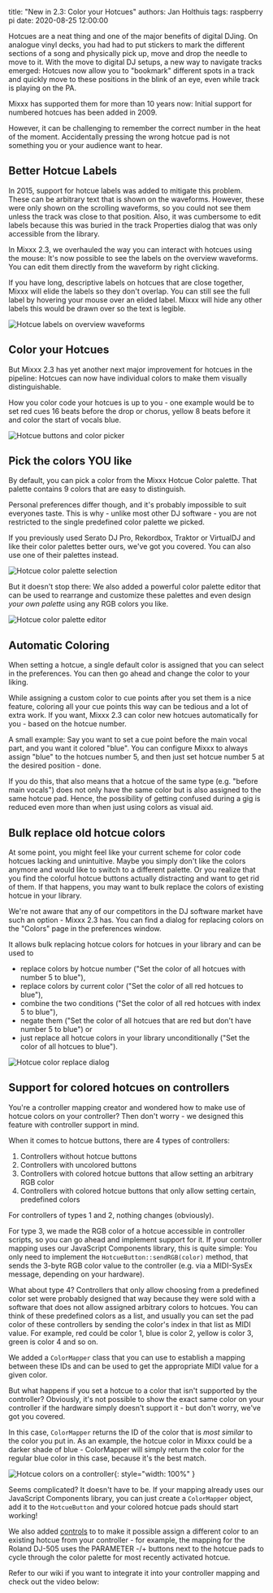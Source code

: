title: "New in 2.3: Color your Hotcues"
authors: Jan Holthuis
tags: raspberry pi
date: 2020-08-25 12:00:00

Hotcues are a neat thing and one of the major benefits of digital DJing.
On analogue vinyl decks, you had had to put stickers to mark the different sections of a song and physically pick up, move and drop the needle to move to it.
With the move to digital DJ setups, a new way to navigate tracks emerged: Hotcues now allow you to "bookmark" different spots in a track and quickly move to these positions in the blink of an eye, even while track is playing on the PA.

Mixxx has supported them for more than 10 years now:
Initial support for numbered hotcues has been added in 2009.

However, it can be challenging to remember the correct number in the heat of the moment.
Accidentally pressing the wrong hotcue pad is not something you or your audience want to hear.

## Better Hotcue Labels

In 2015, support for hotcue labels was added to mitigate this problem.
These can be arbitrary text that is shown on the waveforms.
However, these were only shown on the scrolling waveforms, so you could not see them unless the track was close to that position.
Also, it was cumbersome to edit labels because this was buried in the track Properties dialog that was only accessible from the library.

In Mixxx 2.3, we overhauled the way you can interact with hotcues using the mouse:
It's now possible to see the labels on the overview waveforms.
You can edit them directly from the waveform by right clicking.

If you have long, descriptive labels on hotcues that are close together, Mixxx will elide the labels so they don't overlap.
You can still see the full label by hovering your mouse over an elided label.
Mixxx will hide any other labels this would be drawn over so the text is legible.

![Hotcue labels on overview waveforms]({static}/images/news/hotcue-colors-labels.png)

## Color your Hotcues

But Mixxx 2.3 has yet another next major improvement for hotcues in the pipeline:
Hotcues can now have individual colors to make them visually distinguishable.

How you color code your hotcues is up to you - one example would be to set red cues 16 beats before the drop or chorus, yellow 8 beats before it and color the start of vocals blue.

![Hotcue buttons and color picker]({static}/images/news/hotcue-colors-picker.png)

## Pick the colors YOU like

By default, you can pick a color from the Mixxx Hotcue Color palette.
That palette contains 9 colors that are easy to distinguish.

Personal preferences differ though, and it's probably impossible to suit everyones taste.
This is why - unlike most other DJ software - you are not restricted to the single predefined color palette we picked.

If you previously used Serato DJ Pro, Rekordbox, Traktor or VirtualDJ and like their color palettes better ours, we've got you covered.
You can also use one of their palettes instead.

![Hotcue color palette selection]({static}/images/news/hotcue-colors-palette-combobox.png)

But it doesn't stop there:
We also added a powerful color palette editor that can be used to rearrange and customize these palettes and even design *your own palette* using any RGB colors you like.

![Hotcue color palette editor]({static}/images/news/hotcue-colors-palette-editor.png)

## Automatic Coloring

When setting a hotcue, a single default color is assigned that you can select in the preferences.
You can then go ahead and change the color to your liking.

While assigning a custom color to cue points after you set them is a nice feature, coloring all your cue points this way can be tedious and a lot of extra work.
If you want, Mixxx 2.3 can color new hotcues automatically for you - based on the hotcue number.

A small example:
Say you want to set a cue point before the main vocal part, and you want it colored "blue".
You can configure Mixxx to always assign "blue" to the hotcues number 5, and then just set hotcue number 5 at the desired position - done.

If you do this, that also means that a hotcue of the same type (e.g. "before main vocals") does not only have the same color but is also assigned to the same hotcue pad.
Hence, the possibility of getting confused during a gig is reduced even more than when just using colors as visual aid.

## Bulk replace old hotcue colors

At some point, you might feel like your current scheme for color code hotcues lacking and unintuitive.
Maybe you simply don't like the colors anymore and would like to switch to a different palette.
Or you realize that you find the colorful hotcue buttons actually distracting and want to get rid of them.
If that happens, you may want to bulk replace the colors of existing hotcue in your library.

We're not aware that any of our competitors in the DJ software market have such an option - Mixxx 2.3 has.
You can find a dialog for replacing colors on the "Colors" page in the preferences window.

It allows bulk replacing hotcue colors for hotcues in your library and can be used to

  - replace colors by hotcue number ("Set the color of all hotcues with number 5 to blue"),
  - replace colors by current color ("Set the color of all red hotcues to blue"),
  - combine the two conditions ("Set the color of all red hotcues with index 5 to blue"),
  - negate them ("Set the color of all hotcues that are red but don't have number 5 to blue")  or
  - just replace all hotcue colors in your library unconditionally ("Set the color of all hotcues to blue").

![Hotcue color replace dialog]({static}/images/news/hotcue-colors-replace.png)

## Support for colored hotcues on controllers

You're a controller mapping creator and wondered how to make use of hotcue colors on your controller?
Then don't worry - we designed this feature with controller support in mind.

When it comes to hotcue buttons, there are 4 types of controllers:

  1. Controllers without hotcue buttons
  2. Controllers with uncolored buttons
  3. Controllers with colored hotcue buttons that allow setting an arbitrary RGB color
  4. Controllers with colored hotcue buttons that only allow setting certain, predefined colors

For controllers of types 1 and 2, nothing changes (obviously).

For type 3, we made the RGB color of a hotcue accessible in controller scripts, so you can go ahead and implement support for it.
If your controller mapping uses our JavaScript Components library, this is quite simple:
You only need to implement the `HotcueButton::sendRGB(color)` method, that sends the 3-byte RGB color value to the controller (e.g. via a MIDI-SysEx message, depending on your hardware).

What about type 4?
Controllers that only allow choosing from a predefined color set were probably designed that way because they were sold with a software that does not allow assigned arbitrary colors to hotcues.
You can think of these predefined colors as a list, and usually you can set the pad color of these controllers by sending the color's index in that list as MIDI value.
For example, red could be color 1, blue is color 2, yellow is color 3, green is color 4 and so on.

We added a `ColorMapper` class that you can use to establish a mapping between these IDs and can be used to get the appropriate MIDI value for a given color.

But what happens if you set a hotcue to a color that isn't supported by the controller?
Obviously, it's not possible to show the exact same color on your controller if the hardware simply doesn't support it - but don't worry, we've got you covered.

In this case, `ColorMapper` returns the ID of the color that is *most similar* to the color you put in.
As an example, the hotcue color in Mixxx could be a darker shade of blue - ColorMapper will simply return the color for the regular blue color in this case, because it's the best match.

![Hotcue colors on a controller]({static}/images/news/hotcue-colors-controller.gif){: style="width: 100%" }

Seems complicated?
It doesn't have to be.
If your mapping already uses our JavaScript Components library, you can just create a `ColorMapper` object, add it to the `HotcueButton` and your colored hotcue pads should start working!

We also added [controls](https://mixxx.org/wiki/doku.php/mixxxcontrols) to to make it possible assign a different color to an existing hotcue from your controller - for example, the mapping for the Roland DJ-505 uses the PARAMETER -/+ buttons next to the hotcue pads to cycle through the color palette for most recently activated hotcue.

Refer to our wiki if you want to integrate it into your controller mapping and check out the video below:
